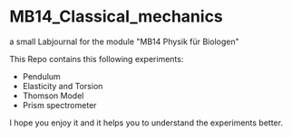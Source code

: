 # MB14_Classical_mechanics

a small Labjournal for the module "MB14 Physik für Biologen"

This Repo contains this following experiments:
  * Pendulum
  * Elasticity and Torsion
  * Thomson Model
  * Prism spectrometer

I hope you enjoy it and it helps you to understand the experiments better.


